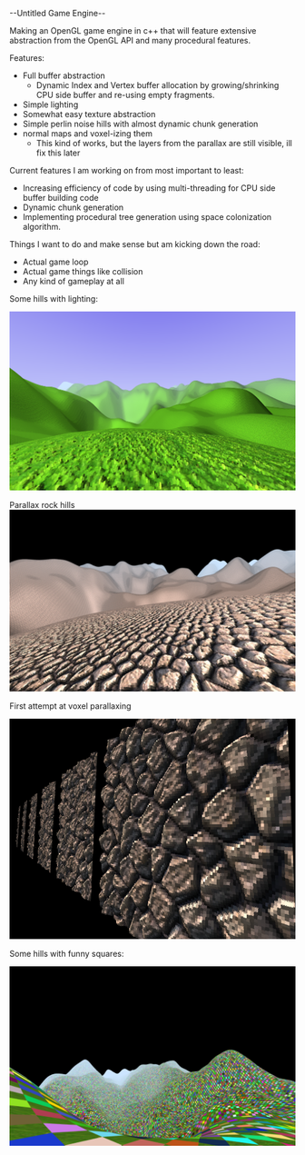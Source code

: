 --Untitled Game Engine--

Making an OpenGL game engine in c++ that will feature extensive abstraction from the OpenGL API and many procedural features.

Features:
- Full buffer abstraction
   - Dynamic Index and Vertex buffer allocation by growing/shrinking CPU side buffer and re-using empty fragments. 
- Simple lighting
- Somewhat easy texture abstraction
- Simple perlin noise hills with almost dynamic chunk generation
- normal maps and voxel-izing them
  - This kind of works, but the layers from the parallax are still visible, ill fix this later

Current features I am working on from most important to least:
 - Increasing efficiency of code by using multi-threading for CPU side buffer building code
 - Dynamic chunk generation
 - Implementing procedural tree generation using space colonization algorithm.

Things I want to do and make sense but am kicking down the road:
 - Actual game loop
 - Actual game things like collision
 - Any kind of gameplay at all

Some hills with lighting:

![picture of perlin noise grass](readmeResources/skyboxhills.png)

Parallax rock hills
![hills](readmeResources/rockcel.png)

First attempt at voxel parallaxing

![parallax](readmeResources/voxelparallax.png)

Some hills with funny squares:

![picture of perlin noise hills](readmeResources/funnyhills.png)


